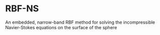 RBF-NS
======

An embedded, narrow-band RBF method for solving the incompressible Navier-Stokes equations on the surface of the sphere